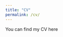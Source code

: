 ```yaml
---
title: "CV"
permalink: /cv/
---
```



You can find my CV <a src="{{ site.url }}{{ site.baseurl }}/assets/cv/cv.pdf" target="_blank"> here</a>